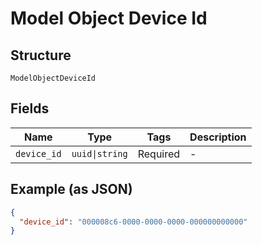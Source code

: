 
# Model Object Device Id

## Structure

`ModelObjectDeviceId`

## Fields

| Name | Type | Tags | Description |
|  --- | --- | --- | --- |
| `device_id` | `uuid\|string` | Required | - |

## Example (as JSON)

```json
{
  "device_id": "000008c6-0000-0000-0000-000000000000"
}
```


